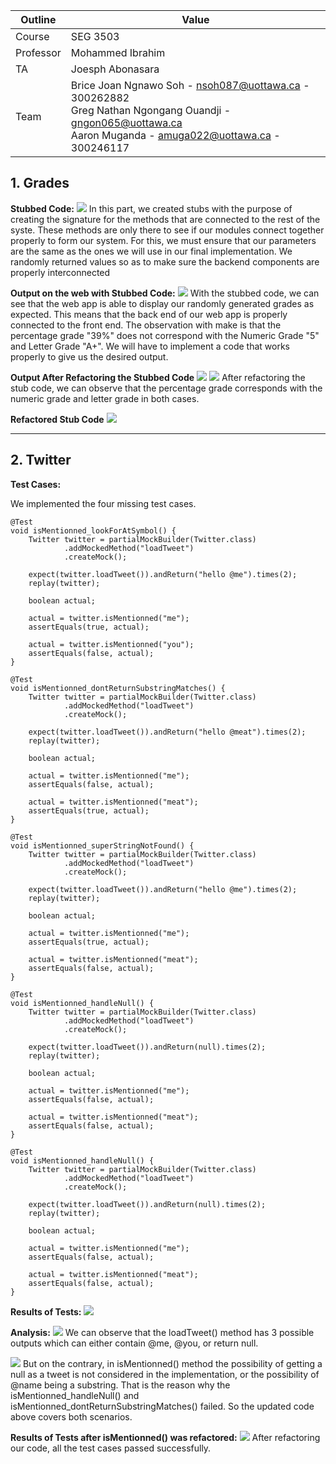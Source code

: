 | Outline | Value |
| ------- | ----- |
| Course | SEG 3503 |
| Professor | Mohammed Ibrahim |
| TA | Joesph Abonasara |
| Team | Brice Joan Ngnawo Soh - nsoh087@uottawa.ca - 300262882<br>Greg Nathan Ngongang Ouandji - gngon065@uottawa.ca<br>Aaron Muganda - amuga022@uottawa.ca - 300246117 |

<b>1. Grades</b>
--------------------
<b>Stubbed Code:</b>
<img src = images/stubbed_code.png/>
In this part, we created stubs with the purpose of creating the signature for the methods that are connected to the rest of the syste. These methods are only there to see if our modules connect together properly to form our system. For this, we must ensure that our parameters are the same as the ones we will use in our final implementation. We randomly returned values so as to make sure the backend components are properly interconnected

<b>Output on the web with Stubbed Code:</b>
<img src = images/grades_stub_code.png/>
With the stubbed code, we can see that the web app is able to display our randomly generated grades as expected. This means that the back end of our web app is properly connected to the front end. The observation with make is that the percentage grade "39%" does not correspond with the Numeric Grade "5" and Letter Grade "A+". We will have to implement a code that works properly to give us the desired output.

<b>Output After Refactoring the Stubbed Code</b>
<img src = images/grade_modified_stub_code.png/>
<img src = images/grade_modified_stub.png/>
After refactoring the stub code, we can observe that the percentage grade corresponds with the numeric grade and letter grade in both cases.

<b>Refactored Stub Code</b>
<img src = refactored_stub_code.png/>

----------------------------------

<b>2. Twitter</b>
-----------------------------------
<b>Test Cases:</b>
 

We implemented the four missing test cases.
    

    @Test
    void isMentionned_lookForAtSymbol() {
        Twitter twitter = partialMockBuilder(Twitter.class)
                .addMockedMethod("loadTweet")
                .createMock();

        expect(twitter.loadTweet()).andReturn("hello @me").times(2);
        replay(twitter);

        boolean actual;

        actual = twitter.isMentionned("me");
        assertEquals(true, actual);

        actual = twitter.isMentionned("you");
        assertEquals(false, actual);
    }

    @Test
    void isMentionned_dontReturnSubstringMatches() {
        Twitter twitter = partialMockBuilder(Twitter.class)
                .addMockedMethod("loadTweet")
                .createMock();

        expect(twitter.loadTweet()).andReturn("hello @meat").times(2);
        replay(twitter);

        boolean actual;

        actual = twitter.isMentionned("me");
        assertEquals(false, actual);

        actual = twitter.isMentionned("meat");
        assertEquals(true, actual);
    }

    @Test
    void isMentionned_superStringNotFound() {
        Twitter twitter = partialMockBuilder(Twitter.class)
                .addMockedMethod("loadTweet")
                .createMock();

        expect(twitter.loadTweet()).andReturn("hello @me").times(2);
        replay(twitter);

        boolean actual;

        actual = twitter.isMentionned("me");
        assertEquals(true, actual);

        actual = twitter.isMentionned("meat");
        assertEquals(false, actual);
    }

    @Test
    void isMentionned_handleNull() {
        Twitter twitter = partialMockBuilder(Twitter.class)
                .addMockedMethod("loadTweet")
                .createMock();

        expect(twitter.loadTweet()).andReturn(null).times(2);
        replay(twitter);

        boolean actual;

        actual = twitter.isMentionned("me");
        assertEquals(false, actual);

        actual = twitter.isMentionned("meat");
        assertEquals(false, actual);
    }

    @Test
    void isMentionned_handleNull() {
        Twitter twitter = partialMockBuilder(Twitter.class)
                .addMockedMethod("loadTweet")
                .createMock();

        expect(twitter.loadTweet()).andReturn(null).times(2);
        replay(twitter);

        boolean actual;

        actual = twitter.isMentionned("me");
        assertEquals(false, actual);

        actual = twitter.isMentionned("meat");
        assertEquals(false, actual);
    }


<b>Results of Tests:</b>
<img src = images/completed_tests.png/>

<b>Analysis:</b>
<img src = images/loadTweet.png/>
We can observe that the loadTweet() method has 3 possible outputs which can either contain  @me, @you, or return null.

<img src = images/isMentionned.png/>
But on the contrary, in isMentionned() method the possibility of getting a null as a tweet is not considered in the implementation, or the possibility of @name being a substring. That is the reason why the isMentionned_handleNull() and isMentionned_dontReturnSubstringMatches() failed. So the updated code above covers both scenarios.

<b>Results of Tests after isMentionned() was refactored:</b>
<img src = images/test_passed.png/>
After refactoring our code, all the test cases passed successfully. 
